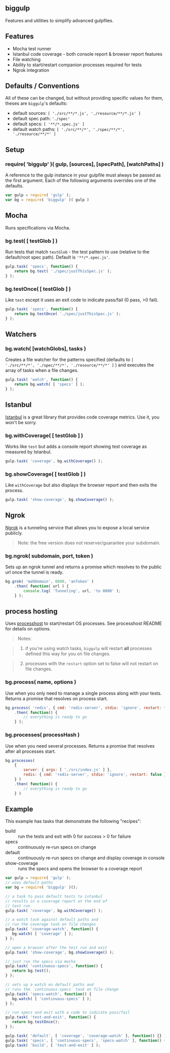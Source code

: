 ## biggulp
Features and utilities to simplify advanced gulpfiles.

## Features

 * Mocha test runner
 * Istanbul code coverage - both console report & browser report features
 * File watching
 * Ability to start/restart companion processes required for tests
 * Ngrok integration

## Defaults / Conventions
All of these can be changed, but without providing specific values for them, theses are `biggulp`'s defaults:

 * default sources: 		`[ './src/**/*.js', './resource/**/*.js' ]`
 * default spec path: 		`'./spec'`
 * default specs: 			`[ '**/*.spec.js' ]`
 * default watch paths:		`[ './src/**/*', './spec/**/*', './resource/**/*' ]`

## Setup

### require( 'biggulp' )( gulp, [sources], [specPath], [watchPaths] )
A reference to the gulp instance in your gulpfile must always be passed as the first argument. Each of the following arguments overrides one of the defaults.

```js
var gulp = require( 'gulp' );
var bg = require( 'biggulp' )( gulp )
```

## Mocha
Runs specifications via Mocha.

### bg.test( [ testGlob ] )
Run tests that match `testGlob` - the test pattern to use (relative to the default/root spec path). Default is `'**/*.spec.js'`.

```js
gulp.task( 'specs', function() {
	return bg.test( './spec/justThisSpec.js' );
} );
```

### bg.testOnce( [ testGlob ] )
Like `test` except it uses an exit code to indicate pass/fail (0 pass, >0 fail).

```js
gulp.task( 'specs', function() {
	return bg.testOnce( './spec/justThisSpec.js' );
} );
```

## Watchers

### bg.watch( [watchGlobs], tasks )
Creates a file watcher for the patterns specified (defaults to `[ './src/**/*', './spec/**/*', './resource/**/*' ]` ) and executes the array of tasks when a file changes.

```js
gulp.task( 'watch', function() {
	return bg.watch( [ 'specs' ] );
} );
```

## Istanbul
[Istanbul](https://github.com/gotwarlost/istanbul) is a great library that provides code coverage metrics. Use it, you won't be sorry.

### bg.withCoverage( [ testGlob ] )
Works like `test` but adds a console report showing test coverage as measured by Istanbul.

```js
gulp.task( 'coverage', bg.withCoverage() );
```

### bg.showCoverage( [ testGlob ] )
Like `withCoverage` but also displays the browser report and then exits the process.

```js
gulp.task( 'show-coverage', bg.showCoverage() );
```

## Ngrok
[Ngrok](https://ngrok.com/) is a tunneling service that allows you to expose a local service publicly.

> Note: the free version does not reserver/guarantee your subdomain.

### bg.ngrok( subdomain, port, token )
Sets up an ngrok tunnel and returns a promise which resolves to the public url once the tunnel is ready.

```js
bg.grok( 'mahDomain', 8800, 'anToken' )
	.then( function( url ) {
		console.log( 'Tunneling', url, 'to 8800' );
	} );
```

## process hosting
Uses [processhost](https://github.com/leankit-labs/processhost) to start/restart OS processes. See processhost README for details on options.

> Notes:

> 1. if you're using watch tasks, `biggulp` will restart __all__ processes defined this way for you on file changes.

> 2. processes with the `restart` option set to false will not restart on file changes.

### bg.process( name, options )
Use when you only need to manage a single process along with your tests. Returns a promise that resolves on process start.

```js
bg.process( 'redis', { cmd: 'redis-server', stdio: 'ignore', restart: false } )
	.then( function() {
		// everything is ready to go
	} );
```

### bg.processes( processHash )
Use when you need several processes. Returns a promise that resolves after all processes start.

```js
bg.processes(
	{
		server: { args: [ './src/index.js' ] },
		redis: { cmd: 'redis-server', stdio: 'ignore', restart: false }
	} )
	.then( function() {
		// everything is ready to go
	} )
```

## Example
This example has tasks that demonstrate the following "recipes":

<dl>
	<dt>build</dt>
	<dd>run the tests and exit with 0 for success > 0 for failure</dd>
	<dt>specs</dt>
	<dd>continuously re-run specs on change</dd>
	<dt>default</dt>
	<dd>continuously re-run specs on change and display coverage in console</dd>
	<dt>show-coverage</dt>
	<dd>runs the specs and opens the browser to a coverage report</dd>
</dl>


 ```js
var gulp = require( 'gulp' );
// uses default paths
var bg = require( 'biggulp' )();

// a task to pass default tests to istanbul
// results in a coverage report at the end of
// test run
gulp.task( 'coverage', bg.withCoverage() );

// a watch task against default paths and
// run the coverage task on file changes
gulp.task( 'coverage-watch', function() {
	bg.watch( [ 'coverage' ] );
} );

// open a browser after the test run and exit
gulp.task( 'show-coverage', bg.showCoverage() );

// just run the specs via mocha
gulp.task( 'continuous-specs', function() {
	return bg.test();
} );

// sets up a watch on default paths and
// runs the `continuous-specs` task on file change
gulp.task( 'specs-watch', function() {
	bg.watch( [ 'continuous-specs' ] );
} );

// run specs and exit with a code to indicate pass/fail
gulp.task( 'test-and-exit', function() {
	return bg.testOnce();
} );

gulp.task( 'default', [ 'coverage', 'coverage-watch' ], function() {} );
gulp.task( 'specs', [ 'continuous-specs', 'specs-watch' ], function() {} );
gulp.task( 'build', [ 'test-and-exit' ] );
 ```
